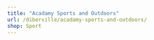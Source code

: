 ```yaml
---
title: "Acadamy Sports and Outdoors"
url: /diberville/acadamy-sports-and-outdoors/
shop: Sport
---
```

